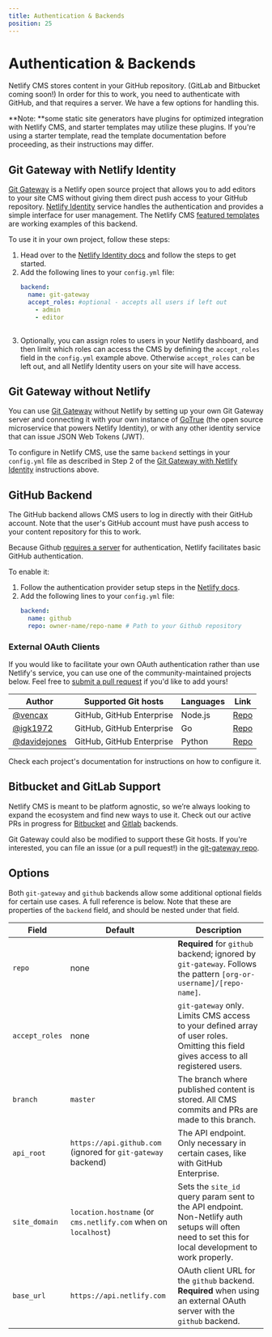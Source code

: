 ```yaml
---
title: Authentication & Backends
position: 25
---
```

# Authentication & Backends

Netlify CMS stores content in your GitHub repository. (GitLab and Bitbucket coming soon!) In order for this to work, you need to authenticate with GitHub, and that requires a server. We have a few options for handling this.

**Note: **some static site generators have plugins for optimized integration with Netlify CMS, and starter templates may utilize these plugins. If you're using a starter template, read the template documentation before proceeding, as their instructions may differ.

## Git Gateway with Netlify Identity

[Git Gateway](https://github.com/netlify/git-gateway) is a Netlify open source project that allows you to add editors to your site CMS without giving them direct push access to your GitHub repository. [Netlify Identity](https://www.netlify.com/docs/identity/) service handles the authentication and provides a simple interface for user management. The Netlify CMS [featured templates](https://www.netlifycms.org/docs/start-with-a-template) are working examples of this backend.

To use it in your own project, follow these steps:

1. Head over to the [Netlify Identity docs](https://www.netlify.com/docs/identity) and follow the
   steps to get started.
2. Add the following lines to your `config.yml` file:
   ```yaml
   backend:
     name: git-gateway
     accept_roles: #optional - accepts all users if left out
       - admin
       - editor
     
   ```
3. Optionally, you can assign roles to users in your Netlify dashboard, and then limit which
   roles can access the CMS by defining the `accept_roles` field in the `config.yml` example above.
   Otherwise `accept_roles` can be left out, and all Netlify Identity users on your site will have access.

## Git Gateway without Netlify

You can use [Git Gateway](https://github.com/netlify/git-gateway) without Netlify by setting up your own Git Gateway server and connecting it with your own instance of [GoTrue](https://www.gotrueapi.org) (the open source microservice that powers Netlify Identity), or with any other identity service that can issue JSON Web Tokens (JWT).

To configure in Netlify CMS, use the same `backend` settings in your `config.yml` file as described in Step 2 of the [Git Gateway with Netlify Identity](#git-gateway-with-netlify-identity) instructions above.

## GitHub Backend

The GitHub backend allows CMS users to log in directly with their GitHub account. Note that the
user's GitHub account must have push access to your content repository for this to work.

Because Github [requires a
server](https://github.com/netlify/netlify-cms/issues/663#issuecomment-335023723) for
authentication, Netlify facilitates basic GitHub authentication.

To enable it:

1. Follow the authentication provider setup steps in the [Netlify
   docs](https://www.netlify.com/docs/authentication-providers/#using-an-authentication-provider).
2. Add the following lines to your `config.yml` file:
   ```yaml
   backend:
     name: github
     repo: owner-name/repo-name # Path to your Github repository
   ```

### External OAuth Clients

If you would like to facilitate your own OAuth authentication rather than use Netlify's service, you
can use one of the community-maintained projects below. Feel free to [submit a pull request](https://github.com/netlify/netlify-cms/blob/master/CONTRIBUTING.md) if you'd like to add yours!

| Author                                         | Supported Git hosts       | Languages | Link                                                                     |
| ---------------------------------------------- | ------------------------- | --------- | ------------------------------------------------------------------------ |
| [@vencax](https://github.com/vencax)           | GitHub, GitHub Enterprise | Node.js   | [Repo](https://github.com/vencax/netlify-cms-github-oauth-provider)      |
| [@igk1972](https://github.com/igk1972)         | GitHub, GitHub Enterprise | Go        | [Repo](https://github.com/igk1972/netlify-cms-oauth-provider-go)         |
| [@davidejones](https://github.com/davidejones) | GitHub, GitHub Enterprise | Python    | [Repo](https://github.com/davidejones/netlify-cms-oauth-provider-python) |

Check each project's documentation for instructions on how to configure it.

## Bitbucket and GitLab Support

Netlify CMS is meant to be platform agnostic, so we’re always looking to expand the ecosystem and
find new ways to use it. Check out our active PRs in progress for
[Bitbucket](https://github.com/netlify/netlify-cms/pull/525) and
[Gitlab](https://github.com/netlify/netlify-cms/pull/517) backends.

Git Gateway could also be modified to support these Git hosts. If you're interested, you can file an
issue (or a pull request!) in the [git-gateway repo](https://github.com/netlify/git-gateway).

## Options

Both `git-gateway` and `github` backends allow some additional optional fields for certain use
cases. A full reference is below. Note that these are properties of the `backend` field, and should
be nested under that field.

| Field          | Default                                                        | Description                                                                                                                                          |
| -------------- | -------------------------------------------------------------- | ---------------------------------------------------------------------------------------------------------------------------------------------------- |
| `repo`         | none                                                           | **Required** for `github` backend; ignored by `git-gateway`. Follows the pattern `[org-or-username]/[repo-name]`.                                    |
| `accept_roles` | none                                                           | `git-gateway` only. Limits CMS access to your defined array of user roles. Omitting this field gives access to all registered users.                 |
| `branch`       | `master`                                                       | The branch where published content is stored. All CMS commits and PRs are made to this branch.                                                       |
| `api_root`     | `https://api.github.com` (ignored for `git-gateway` backend)   | The API endpoint. Only necessary in certain cases, like with GitHub Enterprise.                                                                      |
| `site_domain`  | `location.hostname` (or `cms.netlify.com` when on `localhost`) | Sets the `site_id` query param sent to the API endpoint. Non-Netlify auth setups will often need to set this for local development to work properly. |
| `base_url`     | `https://api.netlify.com`                                      | OAuth client URL for the `github` backend. **Required** when using an external OAuth server with the `github` backend.                               |
